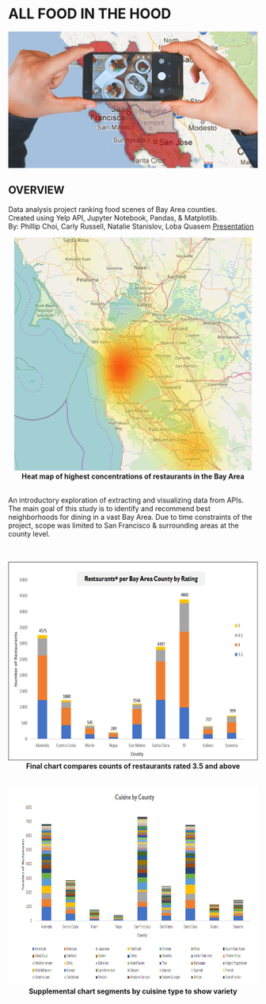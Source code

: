 # ALL FOOD IN THE HOOD
<p align="center">
  <img src="Resources/Images/foodinthehood.png">
  <br>
</p>

## OVERVIEW
Data analysis project ranking food scenes of Bay Area counties. 
<br>
Created using Yelp API, Jupyter Notebook, Pandas, & Matplotlib.
<br>
By: Phillip Choi, Carly Russell, Natalie Stanislov, Loba Quasem
<a href="All food in the hood.pptx">Presentation</a>
<br>
<p align="center" style="bold">
  <img src="Resources/Images/count_per_coord_yellow.PNG" width="480"/>
  <br>
    <b>Heat map of highest concentrations of restaurants in the Bay Area</b>
</p>
<br>
An introductory exploration of extracting and visualizing data from APIs. The main goal of this study is to identify and recommend best neighborhoods for dining in a vast Bay Area. Due to time constraints of the project, scope was limited to San Francisco & surrounding areas at the county level.
<br>
<br>
<br>
<p align="center">
  <img src="Resources/Images/rating.png" height="400"/>
  <br>
    <b>Final chart compares counts of restaurants rated 3.5 and above</b>
  <br>
  <br>
  <br>
  <img src="Resources/Images/cuisine.png" height="400"/>
  <br>
    <b>Supplemental chart segments by cuisine type to show variety</b>
</p>
